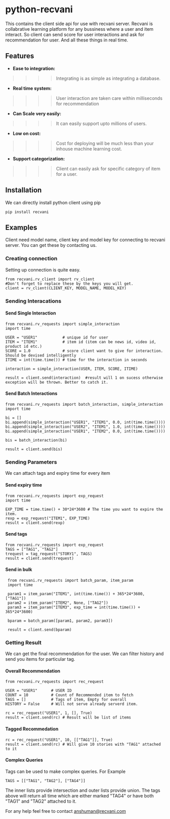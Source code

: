 # python-recvani
This contains the client side api for use with recvani server. Recvani is collabrative learning platform for any bussiness  where a user and item interact. So client can send score for user interactions and ask for recommendation for user. And all these things in real time.


## Features
* **Ease to integration:** 

>>>>Integrating is as simple as integrating a database.
* **Real time system:** 
    
>>>>User interaction are taken care within milliseconds for recommendation
* **Can Scale very easily:** 

>>>>It can easily support upto millions of users. 
* **Low on cost:** 

>>>>Cost for deploying will be much less than your inhouse machine learning cost.
* **Support categorization:** 

>>>>Client can easily ask for specific category of item for a user.
    

## Installation
We can directly install python client using pip

    pip install recvani
    

## Examples
Client need model name, client key and model key for connecting to recvani server. You can get these by contacting us.

### Creating connection 

Setting up connection is quite easy. 

    from recvani.rv_client import rv_client
    #Don't forget to replace these by the keys you will get.
    client = rv_client(CLIENT_KEY, MODEL_NAME, MODEL_KEY)
    
### Sending Interacations

#### Send Single Interaction
    
    from recvani.rv_requests import simple_interaction
    import time
    
    USER = "USER1"           # unique id for user
    ITEM = "ITEM1"           # item id (item can be news id, video id, product id etc.)
    SCORE = 1.0              # score client want to give for interaction. Should be devised intelligently
    ITIME = int(time.time()) # time for the interaction in seconds
    
    interaction = simple_interaction(USER, ITEM, SCORE, ITIME)
    
    result = client.send(interaction)  #result will 1 on sucess otherwise exception will be thrown. Better to catch it.

   
#### Send Batch Interactions
    
    from recvani.rv_requests import batch_interaction, simple_interaction
    import time
    
    bi = []
    bi.append(simple_interaction("USER1", "ITEM1", 0.0, int(time.time())))
    bi.append(simple_interaction("USER2", "ITEM1", 1.0, int(time.time())))
    bi.append(simple_interaction("USER1", "ITEM2", 0.0, int(time.time())))
    
    bis = batch_interaction(bi)
    
    result = client.send(bis)


### Sending Parameters


We can attach tags and expiry time for every item
    
#### Send expiry time 
    
    from recvani.rv_requests import exp_request
    import time
  
    EXP_TIME = time.time() + 30*24*3600 # The time you want to expire the item. 
    rexp = exp_request("ITEM1", EXP_TIME)
    result = client.send(rexp)

#### Send tags 

    from recvani.rv_requests import exp_request
    TAGS = ["TAG1", "TAG2"]
    trequest = tag_request("STORY1", TAGS)
    result = client.send(trequest)
    
#### Send in bulk
    
     from recvani.rv_requests import batch_param, item_param
     import time
     
     param1 = item_param("ITEM1", int(time.time()) + 365*24*3600, ["TAG1"])
     param2 = item_param("ITEM2", None, ["TAG2"])
     param3 = item_param("ITEM3", exp_time = int(time.time()) + 365*24*3600)
     
     bparam = batch_param([param1, param2, param3])
     
     result = client.send(bparam)
       


### Getting Result

We can get the final recommendation for the user. We can filter history and send you items for particular tag.

#### Overall Recommendation

    from recvani.rv_requests import rec_request 
    
    USER = "USER1"      # USER ID
    COUNT = 10          # Count of Recommended item to fetch
    TAGS = []           # Tags of item, Empty for overall 
    HISTORY = False     # Will not serve already serverd item.
    
    rc = rec_request("USER1", 1, [], True)
    result = client.send(rc) # Result will be list of items
  
#### Tagged Recommedation

    rc = rec_request("USER1", 10, [["TAG1"]], True)
    result = client.send(rc) # Will give 10 stories with "TAG1" attached to it  

#### Complex Queries 

Tags can be used to make complex queries. For Example 

    TAGS = [["TAG1", "TAG2"], ["TAG4"]]
    
The inner lists provide intersection and outer lists provide union. The tags above will return  all time which are either marked "TAG4" or have both "TAG1" and "TAG2"  attached to it.


For any help feel free to contact anshuman@recvani.com
 

